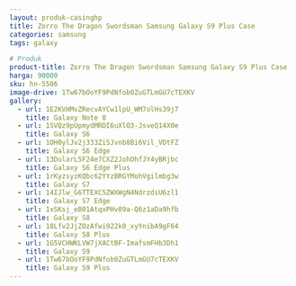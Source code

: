 ```yaml
---
layout: produk-casinghp
title: Zorro The Dragon Swordsman Samsung Galaxy S9 Plus Case
categories: samsung
tags: galaxy

# Produk
product-title: Zorro The Dragon Swordsman Samsung Galaxy S9 Plus Case
harga: 90000
sku: hn-5506
image-drive: 1Tw67bOoYF9PdNfob0ZuGTLmGU7cTEXKV
gallery:
  - url: 1E2KVHMvZRecvAYCw1lpU_WM7olHs39j7
    title: Galaxy Note 8
  - url: 1SVQz9pUpmydMRDI6uXlO3-JsveQ14X0e
    title: Galaxy S6
  - url: 1OH0ylJv2j333Zi5Jvnb8Bi6Vil_VDtFZ
    title: Galaxy S6 Edge
  - url: 13DularL5F24e7CXZ2JohOhfJY4yBRjbc
    title: Galaxy S6 Edge Plus
  - url: 1rKyzsyzKQbc62YYzBRGYMohVgilmbg3w
    title: Galaxy S7
  - url: 14IJlw_G6TTEXC5ZWXWgN4NdrzdsU6zl1
    title: Galaxy S7 Edge
  - url: 1xSKsj_eB01AtqxPHv89a-Q6z1aDa9hfb
    title: Galaxy S8
  - url: 18Lfv2JjZOzAfwi922k0_xyYnibA9gF64
    title: Galaxy S8 Plus
  - url: 1G5VCHWKLVW7jXACtBF-ImafsmFHb3Dh1
    title: Galaxy S9
  - url: 1Tw67bOoYF9PdNfob0ZuGTLmGU7cTEXKV
    title: Galaxy S9 Plus
---
```

